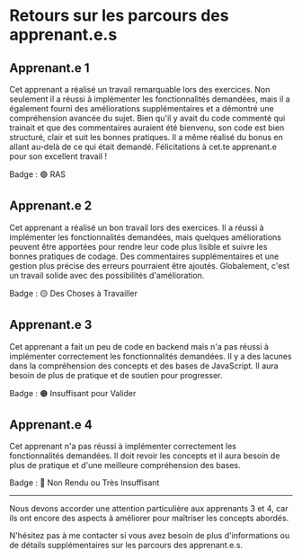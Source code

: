 # Retours sur les parcours des apprenant.e.s

## Apprenant.e 1

Cet apprenant a réalisé un travail remarquable lors des exercices. Non seulement il a réussi à implémenter les fonctionnalités demandées, mais il a également fourni des améliorations supplémentaires et a démontré une compréhension avancée du sujet. Bien qu'il y avait du code commenté qui trainait et que des commentaires auraient été bienvenu, son code est bien structuré, clair et suit les bonnes pratiques. Il a même réalisé du bonus en allant au-delà de ce qui était demandé. Félicitations à cet.te apprenant.e pour son excellent travail !

Badge : 🟢 RAS

## Apprenant.e 2

Cet apprenant a réalisé un bon travail lors des exercices. Il a réussi à implémenter les fonctionnalités demandées, mais quelques améliorations peuvent être apportées pour rendre leur code plus lisible et suivre les bonnes pratiques de codage. Des commentaires supplémentaires et une gestion plus précise des erreurs pourraient être ajoutés. Globalement, c'est un travail solide avec des possibilités d'amélioration.

Badge : 🟡 Des Choses à Travailler

## Apprenant.e 3

Cet apprenant a fait un peu de code en backend mais n'a pas réussi à implémenter correctement les fonctionnalités demandées. Il y a des lacunes dans la compréhension des concepts et des bases de JavaScript. Il aura besoin de plus de pratique et de soutien pour progresser.

Badge : 🟠 Insuffisant pour Valider

## Apprenant.e 4

Cet apprenant n'a pas réussi à implémenter correctement les fonctionnalités demandées. Il doit revoir les concepts et il aura besoin de plus de pratique et d'une meilleure compréhension des bases.

Badge : 🔴 Non Rendu ou Très Insuffisant

---

Nous devons accorder une attention particulière aux apprenants 3 et 4, car ils ont encore des aspects à améliorer pour maîtriser les concepts abordés.

N'hésitez pas à me contacter si vous avez besoin de plus d'informations ou de détails supplémentaires sur les parcours des apprenant.e.s.

